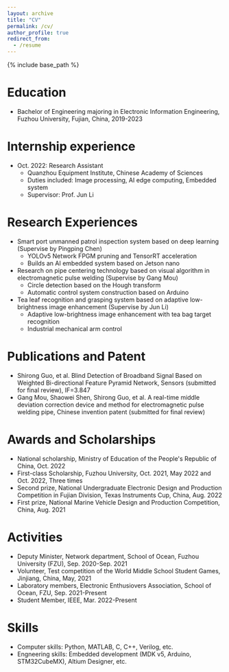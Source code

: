 ```yaml
---
layout: archive
title: "CV"
permalink: /cv/
author_profile: true
redirect_from:
  - /resume
---
```


{% include base_path %}

Education
======
* Bachelor of Engineering majoring in Electronic Information Engineering, Fuzhou University, Fujian, China, 2019-2023

Internship experience
======
* Oct. 2022: Research Assistant
  * Quanzhou Equipment Institute, Chinese Academy of Sciences
  * Duties included: Image processing, AI edge computing, Embedded system
  * Supervisor: Prof. Jun Li
  
Research Experiences
======
* Smart port unmanned patrol inspection system based on deep learning (Supervise by Pingping Chen)
  * YOLOv5 Network FPGM pruning and TensorRT acceleration
  * Builds an AI embedded system based on Jetson nano
* Research on pipe centering technology based on visual algorithm in electromagnetic pulse welding (Supervise by Gang Mou)
  * Circle detection based on the Hough transform
  * Automatic control system construction based on Arduino
* Tea leaf recognition and grasping system based on adaptive low-brightness image enhancement (Supervise by Jun Li)
  * Adaptive low-brightness image enhancement with tea bag target recognition
  * Industrial mechanical arm control

Publications and Patent
======
* Shirong Guo, et al. Blind Detection of Broadband Signal Based on Weighted Bi-directional Feature Pyramid Network, Sensors (submitted for final review), IF=3.847
* Gang Mou, Shaowei Shen, Shirong Guo, et al. A real-time middle deviation correction device and method for electromagnetic pulse welding pipe, Chinese invention patent (submitted for final review)
  
  
Awards and Scholarships
======
* National scholarship, Ministry of Education of the People's Republic of China, Oct. 2022
* First-class Scholarship, Fuzhou University, Oct. 2021, May 2022 and Oct. 2022, Three times
* Second prize, National Undergraduate Electronic Design and Production Competition in Fujian Division, Texas Instruments Cup, China, Aug. 2022
* First prize, National Marine Vehicle Design and Production Competition, China, Aug. 2021

Activities
======
* Deputy Minister, Network department, School of Ocean, Fuzhou University (FZU), Sep. 2020-Sep. 2021
* Volunteer, Test competition of the World Middle School Student Games, Jinjiang, China, May, 2021
* Laboratory members, Electronic Enthusiovers Association, School of Ocean, FZU, Sep. 2021-Present
* Student Member, IEEE, Mar. 2022-Present

Skills
======
* Computer skills: Python, MATLAB, C, C++, Verilog, etc.
* Engneering skills: Embedded development (MDK v5, Arduino, STM32CubeMX), Altium Designer, etc.
